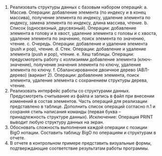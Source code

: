 1. Реализовать структуры данных с базовым набором операций: 
  a. Массив. Операции: добавление элемента (по индексу и в конец массива), получение элемента по индексу, удаление элемента по индексу, замена элемента по индексу, длина массива, чтение. 
  b. Список (односвязный, двусвязный). Операции: добавление элемента в голову и в хвост, удаление элемента с головы и с хвоста, удаление элемента по значению, поиск элемента по значению, чтение. 
  c. Очередь. Операции: добавление и удаление элемента (push и pop), чтение. 
  d. Стек. Операции: добавление и удаление элемента (push и pop), чтение. 
  e. Хеш таблицы. Операции: предусмотреть работу с коллизиями добавление элемента (ключ-значение), получение значения элемента по ключу, удаление элемента по ключу. 
  f. Сбалансированное двоичное дерево (АВЛ-дерево) (вариант 2). Операции: добавление элемента, поиск элемента, удаление элемента с сохранением структуры дерева, чтение.
2. Реализовать интерфейс работы со структурами данных. Предусмотреть считывание из файла и запись в файл при внесении изменений в состав элементов. Часть операций для реализации представлено в таблице. Дополнить список операций согласно п.1 и сохраняя стиль написания команды (первая буква – принадлежность структуре данных). Исключение: Операция PRINT выводит любую структуру данных на экран.
3. Обосновать сложность выполнения каждой операции с позиции BigO нотации. Составить таблицу BigO по операциям и структурам в отчете. 
4. В отчете в контрольном примере представить визуальные формы, подтверждающие соответствие результатам работы программы.
